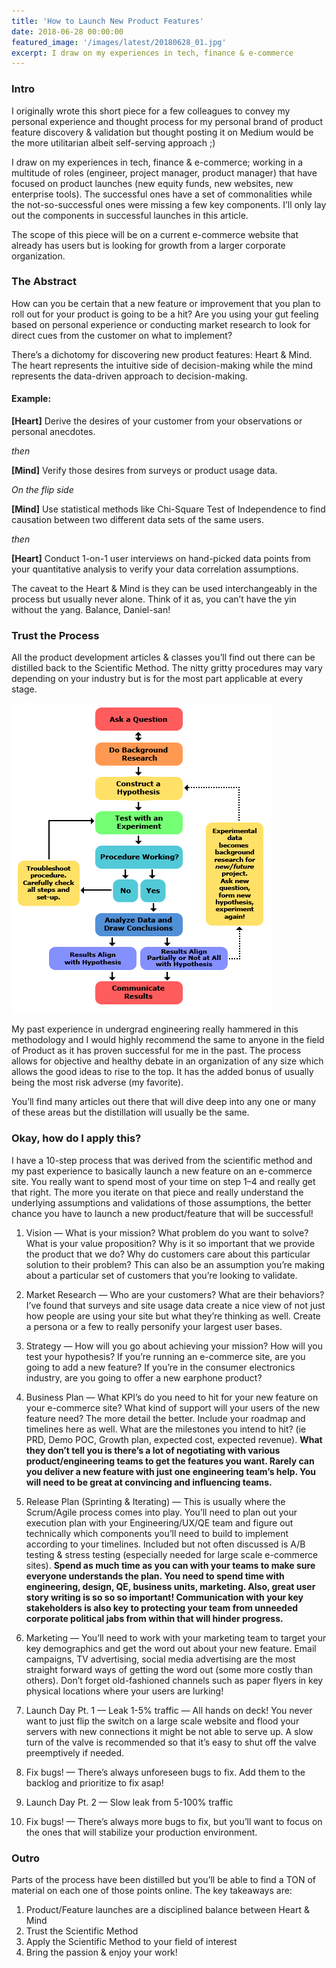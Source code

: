 ```yaml
---
title: 'How to Launch New Product Features'
date: 2018-06-28 00:00:00
featured_image: '/images/latest/20180628_01.jpg'
excerpt: I draw on my experiences in tech, finance & e-commerce
---
```


### Intro
I originally wrote this short piece for a few colleagues to convey my personal experience and thought process for my personal brand of product feature discovery & validation but thought posting it on Medium would be the more utilitarian albeit self-serving approach ;)

I draw on my experiences in tech, finance & e-commerce; working in a multitude of roles (engineer, project manager, product manager) that have focused on product launches (new equity funds, new websites, new enterprise tools). The successful ones have a set of commonalities while the not-so-successful ones were missing a few key components. I’ll only lay out the components in successful launches in this article.

The scope of this piece will be on a current e-commerce website that already has users but is looking for growth from a larger corporate organization.

### The Abstract
How can you be certain that a new feature or improvement that you plan to roll out for your product is going to be a hit? Are you using your gut feeling based on personal experience or conducting market research to look for direct cues from the customer on what to implement?

There’s a dichotomy for discovering new product features: Heart & Mind. The heart represents the intuitive side of decision-making while the mind represents the data-driven approach to decision-making.

#### Example:
**[Heart]** Derive the desires of your customer from your observations or personal anecdotes.

*then*

**[Mind]** Verify those desires from surveys or product usage data.

*On the flip side*

**[Mind]** Use statistical methods like Chi-Square Test of Independence to find causation between two different data sets of the same users.

*then*

**[Heart]** Conduct 1-on-1 user interviews on hand-picked data points from your quantitative analysis to verify your data correlation assumptions.

The caveat to the Heart & Mind is they can be used interchangeably in the process but usually never alone. Think of it as, you can’t have the yin without the yang. Balance, Daniel-san!

### Trust the Process
All the product development articles & classes you’ll find out there can be distilled back to the Scientific Method. The nitty gritty procedures may vary depending on your industry but is for the most part applicable at every stage.

![](/images/latest/20180628_02.jpg)

My past experience in undergrad engineering really hammered in this methodology and I would highly recommend the same to anyone in the field of Product as it has proven successful for me in the past. The process allows for objective and healthy debate in an organization of any size which allows the good ideas to rise to the top. It has the added bonus of usually being the most risk adverse (my favorite).

You’ll find many articles out there that will dive deep into any one or many of these areas but the distillation will usually be the same.

### Okay, how do I apply this?
I have a 10-step process that was derived from the scientific method and my past experience to basically launch a new feature on an e-commerce site. You really want to spend most of your time on step 1–4 and really get that right. The more you iterate on that piece and really understand the underlying assumptions and validations of those assumptions, the better chance you have to launch a new product/feature that will be successful!

1. Vision — What is your mission? What problem do you want to solve? What is your value proposition? Why is it so important that we provide the product that we do? Why do customers care about this particular solution to their problem? This can also be an assumption you’re making about a particular set of customers that you’re looking to validate.

2. Market Research — Who are your customers? What are their behaviors? I’ve found that surveys and site usage data create a nice view of not just how people are using your site but what they’re thinking as well. Create a persona or a few to really personify your largest user bases.

3. Strategy — How will you go about achieving your mission? How will you test your hypothesis? If you’re running an e-commerce site, are you going to add a new feature? If you’re in the consumer electronics industry, are you going to offer a new earphone product?

4. Business Plan — What KPI’s do you need to hit for your new feature on your e-commerce site? What kind of support will your users of the new feature need? The more detail the better. Include your roadmap and timelines here as well. What are the milestones you intend to hit? (ie PRD, Demo POC, Growth plan, expected cost, expected revenue). **What they don’t tell you is there’s a lot of negotiating with various product/engineering teams to get the features you want. Rarely can you deliver a new feature with just one engineering team’s help. You will need to be great at convincing and influencing teams.**

5. Release Plan (Sprinting & Iterating) — This is usually where the Scrum/Agile process comes into play. You’ll need to plan out your execution plan with your Engineering/UX/QE team and figure out technically which components you’ll need to build to implement according to your timelines. Included but not often discussed is A/B testing & stress testing (especially needed for large scale e-commerce sites). **Spend as much time as you can with your teams to make sure everyone understands the plan. You need to spend time with engineering, design, QE, business units, marketing. Also, great user story writing is so so so important! Communication with your key stakeholders is also key to protecting your team from unneeded corporate political jabs from within that will hinder progress.**

6. Marketing — You’ll need to work with your marketing team to target your key demographics and get the word out about your new feature. Email campaigns, TV advertising, social media advertising are the most straight forward ways of getting the word out (some more costly than others). Don’t forget old-fashioned channels such as paper flyers in key physical locations where your users are lurking!

7. Launch Day Pt. 1 — Leak 1-5% traffic — All hands on deck! You never want to just flip the switch on a large scale website and flood your servers with new connections it might be not able to serve up. A slow turn of the valve is recommended so that it’s easy to shut off the valve preemptively if needed.

8. Fix bugs! — There’s always unforeseen bugs to fix. Add them to the backlog and prioritize to fix asap!

9. Launch Day Pt. 2 — Slow leak from 5-100% traffic

10. Fix bugs! — There’s always more bugs to fix, but you’ll want to focus on the ones that will stabilize your production environment.

### Outro
Parts of the process have been distilled but you’ll be able to find a TON of material on each one of those points online. The key takeaways are:

1. Product/Feature launches are a disciplined balance between Heart & Mind
2. Trust the Scientific Method
3. Apply the Scientific Method to your field of interest
4. Bring the passion & enjoy your work!
